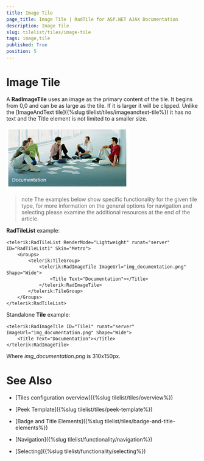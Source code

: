 ```yaml
---
title: Image Tile
page_title: Image Tile | RadTile for ASP.NET AJAX Documentation
description: Image Tile
slug: tilelist/tiles/image-tile
tags: image,tile
published: True
position: 5
---
```


# Image Tile





A **RadImageTile** uses an image as the primary content of the tile. It begins from 0,0 and can be as large as the tile. If it is larger it will be clipped. Unlike the [ImageAndText tile]({%slug tilelist/tiles/imageandtext-tile%})  it has no text and the Title element is not limited to a smaller size.

![tilelist-image Tile-documentation-example](images/tilelist-imageTile-documentation-example.png)

>note The examples below show specific functionality for the given tile type, for more information on the general options	for navigation and selecting please examine the additional resources at the end of the article.



**RadTileList** example:

````ASP.NET
<telerik:RadTileList RenderMode="Lightweight" runat="server" ID="RadTileList1" Skin="Metro">
	<Groups>
		<telerik:TileGroup>
			<telerik:RadImageTile ImageUrl="img_documentation.png" Shape="Wide">
				<Title Text="Documentation"></Title>
			</telerik:RadImageTile>
		</telerik:TileGroup>
	</Groups>
</telerik:RadTileList>
````



Standalone **Tile** example:

````ASP.NET
<telerik:RadImageTile ID="Tile1" runat="server" ImageUrl="img_documentation.png" Shape="Wide">
	<Title Text="Documentation"></Title>
</telerik:RadImageTile>
````



Where *img_documentation.png* is 310x150px.

# See Also

 * [Tiles configuration overview]({%slug tilelist/tiles/overview%})

 * [Peek Template]({%slug tilelist/tiles/peek-template%})

 * [Badge and Title Elements]({%slug tilelist/tiles/badge-and-title-elements%})

 * [Navigation]({%slug tilelist/functionality/navigation%})

 * [Selecting]({%slug tilelist/functionality/selecting%})
